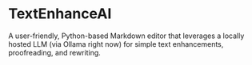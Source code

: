 # TextEnhanceAI
A user-friendly, Python-based Markdown editor that leverages a locally hosted LLM (via Ollama right now) for simple text enhancements, proofreading, and rewriting. 
